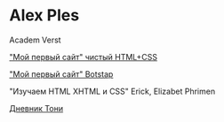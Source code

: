 # Alex Ples

Academ Verst

["Мой первый сайт" чистый HTML+CSS](https://alexples.github.io/million_html+css_clean/)

["Мой  первый сайт" Botstap](http://alexples.github.io/million_bootstap/)

"Изучаем HTML XHTML и CSS" Erick, Elizabet Phrimen

[Дневник Тони](http://alexplescreed.io/tony)
